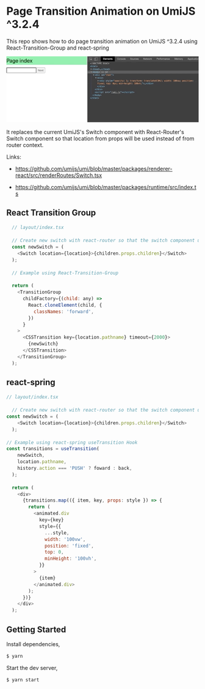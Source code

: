 # Page Transition Animation on UmiJS ^3.2.4

This repo shows how to do page transition animation on UmiJS ^3.2.4 using React-Transition-Group and react-spring

![demo](demo.gif)

It replaces the current UmiJS's Switch component with React-Router's Switch component so that location from props will be used instead of from router context.

Links:

- <https://github.com/umijs/umi/blob/master/packages/renderer-react/src/renderRoutes/Switch.tsx>

- <https://github.com/umijs/umi/blob/master/packages/runtime/src/index.ts>

## React Transition Group

```javascript
  // layout/index.tsx

  // Create new switch with react-router so that the switch component uses location from props instead of router context
  const newSwitch = (
    <Switch location={location}>{children.props.children}</Switch>
  );

  // Example using React-Transition-Group
  
  return (
    <TransitionGroup
      childFactory={(child: any) =>
        React.cloneElement(child, {
          classNames: 'forward',
        })
      }
    >
      <CSSTransition key={location.pathname} timeout={2000}>
        {newSwitch}
      </CSSTransition>
    </TransitionGroup>
  );
```

## react-spring

```javascript
// layout/index.tsx

  // Create new switch with react-router so that the switch component uses location from props instead of router context
const newSwitch = (
    <Switch location={location}>{children.props.children}</Switch>
  );

// Example using react-spring useTransition Hook
const transitions = useTransition(
    newSwitch,
    location.pathname,
    history.action === 'PUSH' ? foward : back,
  );

  return (
    <div>
      {transitions.map(({ item, key, props: style }) => {
        return (
          <animated.div
            key={key}
            style={{
              ...style,
              width: '100vw',
              position: 'fixed',
              top: 0,
              minHeight: '100vh',
            }}
          >
            {item}
          </animated.div>
        );
      })}
    </div>
  );
```

## Getting Started

Install dependencies,

```bash
$ yarn
```

Start the dev server,

```bash
$ yarn start
```
